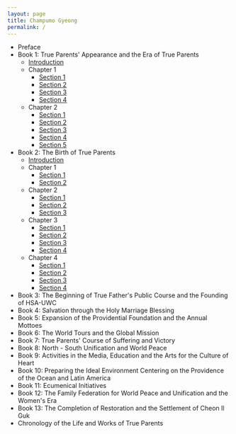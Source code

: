 ```yaml
---
layout: page
title: Champumo Gyeong
permalink: /
---
```

* Preface
* Book 1: True Parents' Appearance and the Era of True Parents
    * [Introduction](/book1/introduction/index.md)
    * Chapter 1
        * [Section 1](/book1/chapter1/section1/index.md)
        * [Section 2](/book1/chapter1/section2/index.md)
        * [Section 3](/book1/chapter1/section3/index.md)
        * [Section 4](/book1/chapter1/section4/index.md)
    * Chapter 2
        * [Section 1](/book1/chapter2/section1/index.md)
        * [Section 2](/book1/chapter2/section2/index.md)
        * [Section 3](/book1/chapter2/section3/index.md)
        * [Section 4](/book1/chapter2/section4/index.md)
        * [Section 5](/book1/chapter2/section5/index.md)
* Book 2: The Birth of True Parents
    * [Introduction](/book2/introduction/index.md)
    * Chapter 1
        * [Section 1](/book2/chapter1/section1/index.md)
        * [Section 2](/book2/chapter1/section2/index.md)
    * Chapter 2
        * [Section 1](/book2/chapter2/section1/index.md)
        * [Section 2](/book2/chapter2/section2/index.md)
        * [Section 3](/book2/chapter2/section3/index.md)
    * Chapter 3
        * [Section 1](/book2/chapter3/section1/index.md)
        * [Section 2](/book2/chapter3/section2/index.md)
        * [Section 3](/book2/chapter3/section3/index.md)
        * [Section 4](/book2/chapter3/section4/index.md)
    * Chapter 4
        * [Section 1](/book2/chapter4/section1/index.md)
        * [Section 2](/book2/chapter4/section2/index.md)
        * [Section 3](/book2/chapter4/section3/index.md)
        * [Section 4](/book2/chapter4/section4/index.md)
* Book 3: The Beginning of True Father's Public Course and the Founding of HSA-UWC
* Book 4: Salvation through the Holy Marriage Blessing
* Book 5: Expansion of the Providential Foundation and the Annual Mottoes
* Book 6: The World Tours and the Global Mission
* Book 7: True Parents' Course of Suffering and Victory
* Book 8: North - South Unification and World Peace
* Book 9: Activities in the Media, Education and the Arts for the Culture of Heart
* Book 10: Preparing the Ideal Environment Centering on the Providence of the Ocean and Latin America
* Book 11: Ecumenical Initiatives
* Book 12: The Family Federation for World Peace and Unification and the Women's Era
* Book 13: The Completion of Restoration and the Settlement of Cheon Il Guk
* Chronology of the Life and Works of True Parents
